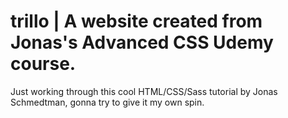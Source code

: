 # trillo | A website created from Jonas's Advanced CSS Udemy course.

Just working through this cool HTML/CSS/Sass tutorial by Jonas Schmedtman, gonna try to give it my own spin.
